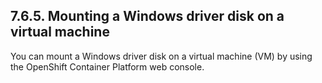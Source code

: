 ## 7.6.5. Mounting a Windows driver disk on a virtual machine

You can mount a Windows driver disk on a virtual machine (VM) by using the OpenShift Container Platform web console.

